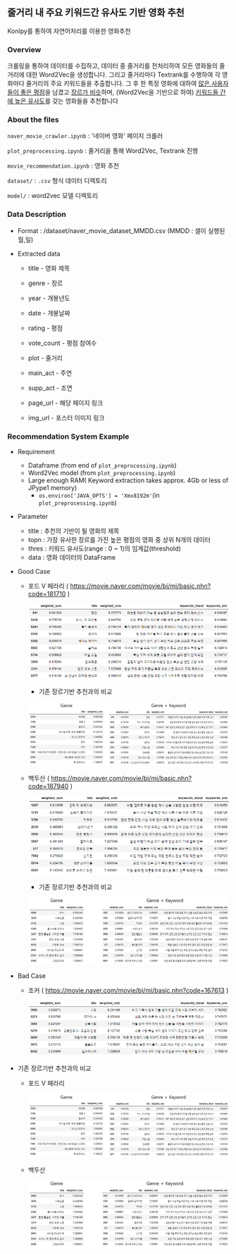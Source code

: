 <h2> 줄거리 내 주요 키워드간 유사도 기반 영화 추천</h2>
Konlpy를 통하여 자연어처리를 이용한 영화추천

<h3>Overview</h3>

크롤링을 통하여 데이터를 수집하고, 데이터 중 줄거리를 전처리하여 모든 영화들의
줄거리에 대한 Word2Vec을 생성합니다. 
그리고 줄거리마다 Textrank를 수행하여 각 영화마다 줄거리의 주요 키워드들을 추출합니다.
그 후 한 특정 영화에 대하여 <u>많은 사용자들이 좋은 평점</u>을 남겼고 <u>장르가 비슷</u>하며, 
(Word2Vec을 기반으로 하여) <u>키워드들 간에 높은 유사도</u>를 갖는 영화들을 추천합니다



<h3>About the files</h3>

<code>naver_movie_crawler.ipynb</code> : '네이버 영화' 페이지 크롤러

<code>plot_preprocessing.ipynb</code> : 줄거리을 통해 Word2Vec, Textrank 진행

<code>movie_recommendation.ipynb</code> : 영화 추천

<code>dataset/</code> : <code>.csv</code> 형식 데이터 디렉토리

<code>model/</code> : word2vec 모델 디렉토리



<h3>Data Description</h3>

- Format : /dataset/naver_movie_dataset_MMDD.csv (MMDD : 셀이 실행된 월,일)

- Extracted data

  - title - 영화 제목

  - genre - 장르

  - year - 개봉년도

  - date - 개봉날짜

  - rating - 평점

  - vote_count - 평점 참여수

  - plot - 줄거리

  - main_act - 주연

  - supp_act - 조연

  - page_url - 해당 페이지 링크

  - img_url - 포스터 이미지 링크

    

<h3>Recommendation System Example</h3>

- Requirement
  - Dataframe (from end of <code>plot_preprocessing.ipynb</code>)
  - Word2Vec model (from <code>plot_preprocessing.ipynb</code>)
  - Large enough RAM( Keyword extraction takes approx. 4Gb or less of JPype1 memory)
    - <code>os.environ['JAVA_OPTS'] = 'Xmx8192m'</code>(in <code>plot_preprocessing.ipynb</code>)
  
- Parameter
  - title : 추천의 기반이 될 영화의 제목
  - topn : 가장 유사한 장르를 가진 높은 평점의 영화 중 상위 N개의 데이터
  - thres : 키워드 유사도(range : 0 ~ 1)의 임계값(threshold)
  - data : 영화 데이터의 DataFrame

- Good Case

  - 포드 V 페라리 ( https://movie.naver.com/movie/bi/mi/basic.nhn?code=181710 )

    ![ford_v_ferrari_2](./readme/ford_v_ferrari_2.png)

    - 기존 장르기반 추천과의 비교

    ![ford_v_ferrari_comp](./readme/ford_v_ferrari_comp.JPG)

  - 백두산 ( https://movie.naver.com/movie/bi/mi/basic.nhn?code=187940 )

    ![backdu_2](./readme/backdu_2.png)
    
    - 기존 장르기반 추천과의 비교
    
    ![backdu_comp](./readme/backdu_comp.jpg)

- Bad Case

  - 조커 ( https://movie.naver.com/movie/bi/mi/basic.nhn?code=167613 )

    ![joker](./readme/joker.png)

- 기존 장르기반 추천과의 비교

  - 포드 V 페라리

    ![ford_v_ferrari_comp](./readme/ford_v_ferrari_comp.JPG)

  - 백두산

    ![backdu_comp](./readme/backdu_comp.jpg)
